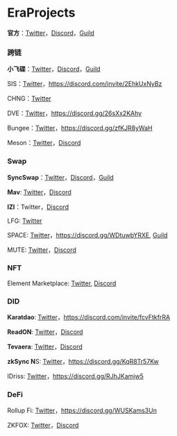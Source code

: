 # EraProjects

**官方**：[Twitter](https://twitter.com/zksync)，[Discord](https://join.zksync.dev/)，[Guild](https://guild.xyz/zksync-era)

### 跨链

**小飞碟**：[Twitter](https://twitter.com/Orbiter_Finance)，[Discord](http://discord.gg/orbiter-finance)，[Guild](https://guild.xyz/orbiter-finance)

SIS：[Twitter](https://twitter.com/symbiosis_fi)，https://discord.com/invite/2EhkUxNyBz

CHNG：[Twitter](https://twitter.com/FinanceChainge)

DVE：[Twitter](https://twitter.com/rhinofi)，https://discord.gg/26sXx2KAhy

Bungee：[Twitter](https://twitter.com/BungeeExchange)，https://discord.gg/zfKJR8yWaH

Meson：[Twitter](https://twitter.com/mesonfi)，[Discord](https://discord.gg/meson)

### Swap

**SyncSwap**：[Twitter](https://twitter.com/syncswap)，[Discord](https://discord.gg/syncswap)，[Guild](https://guild.xyz/syncswap)

**Mav**: [Twitter](https://twitter.com/mavprotocol)，[Discord](https://discord.com/invite/dVvnmtwdRJ)

**IZI**：Twitter，[Discord](https://discord.gg/izumifinance)

LFG: [Twitter](https://twitter.com/LFGSwap)

SPACE: [Twitter](https://twitter.com/spacefi_io)，https://discord.gg/WDtuwbYRXE, [Guild](https://guild.xyz/spacefi)

MUTE: [Twitter](https://twitter.com/mute_io)，[Discord](https://discord.gg/muteio)

### NFT

Element Marketplace: [Twitter](https://twitter.com/Element_Market), [Discord](https://discord.com/invite/elementmarket)

### DID

**Karatdao**: [Twitter](https://twitter.com/KaratDAO)，https://discord.com/invite/fcvFtkfrRA

**ReadON**: [Twitter](https://twitter.com/ReadOnMe3)，[Discord](https://discord.com/invite/readon)

**Tevaera**: [Twitter](https://twitter.com/tevaera)，[Discord](https://discord.com/invite/tevaera)

**zkSync N**S: [Twitter](https://twitter.com/zknsdomains)，https://discord.gg/KqR8Tr57Kw

IDriss: [Twitter](https://twitter.com/IDriss_xyz)，https://discord.gg/RJhJKamjw5

### DeFi

Rollup Fi: [Twitter](https://twitter.com/Rollup_Finance)，https://discord.gg/WUSKams3Un

ZKFOX: [Twitter](https://twitter.com/zk_zkfox)，[Discord](https://discord.com/invite/zkfox)
